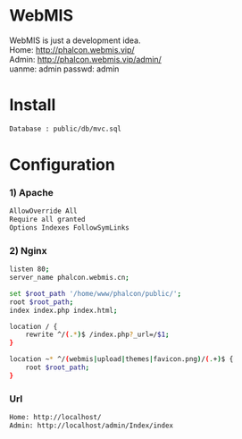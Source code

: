 # WebMIS
WebMIS is just a development idea.<br>
Home: http://phalcon.webmis.vip/<br>
Admin: http://phalcon.webmis.vip/admin/<br>
uanme: admin  passwd: admin

# Install
```bash
Database : public/db/mvc.sql
```

# Configuration
### 1) Apache
```bash
AllowOverride All
Require all granted
Options Indexes FollowSymLinks
```

### 2) Nginx
```bash
listen 80;
server_name phalcon.webmis.cn;

set $root_path '/home/www/phalcon/public/';
root $root_path;
index index.php index.html;

location / {
    rewrite ^/(.*)$ /index.php?_url=/$1;
}

location ~* ^/(webmis|upload|themes|favicon.png)/(.+)$ {
    root $root_path;
}
```

### Url
```bash
Home: http://localhost/
Admin: http://localhost/admin/Index/index
```